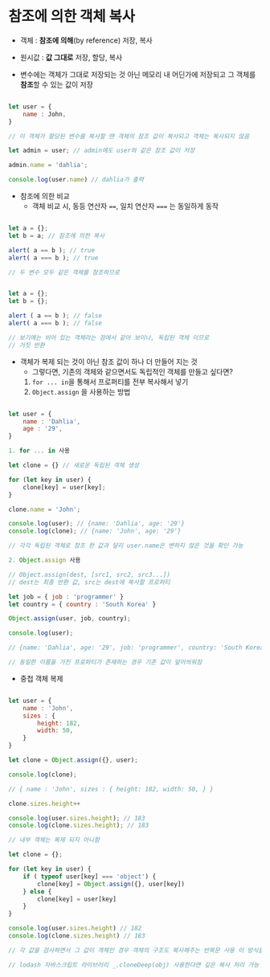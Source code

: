 # 참조에 의한 객체 복사

- 객체 : **참조에 의해**(by reference) 저장, 복사
- 원시값 : **값 그대로** 저장, 할당, 복사

- 변수에는 객체가 그대로 저장되는 것 아닌 메모리 내 어딘가에 저장되고 그 객체를 **참조**할 수 있는 값이 저장

```javascript

let user = {
	name : John,
}

// 이 객체가 할당된 변수를 복사할 땐 객체의 참조 값이 복사되고 객체는 복사되지 않음

let admin = user; // admin에도 user와 같은 참조 값이 저장

admin.name = 'dahlia';

console.log(user.name) // dahlia가 출력

```

- 참조에 의한 비교
	- 객체 비교 시, 동등 연산자 `==`, 일치 연산자 `===` 는 동일하게 동작

```javascript

let a = {};
let b = a; // 참조에 의한 복사

alert( a == b ); // true
alert( a === b ); // true

// 두 변수 모두 같은 객체를 참조하므로

```

```javascript

let a = {};
let b = {};

alert ( a == b ); // false
alert( a === b ); // false

// 보기에는 비어 있는 객체라는 점에서 같아 보이나, 독립된 객체 이므로
// 거짓 반환

```

- 객체가 복제 되는 것이 아닌 참조 값이 하나 더 만들어 지는 것
	- 그렇다면, 기존의 객체와 같으면서도 독립적인 객체를 만들고 싶다면?
	1. `for ... in`을 통해서 프로퍼티를 전부 복사해서 넣기
	2. `Object.assign` 을 사용하는 방법

```javascript

let user = {
	name : 'Dahlia',
	age : '29',
}

1. for ... in 사용

let clone = {} // 새로운 독립된 객체 생성

for (let key in user) {
	clone[key] = user[key];
}

clone.name = 'John';

console.log(user); // {name: 'Dahlia', age: '29'}
console.log(clone); // {name: 'John', age: '29'}

// 각각 독립된 객체로 참조 한 값과 달리 user.name은 변하지 않은 것을 확인 가능

2. Object.assign 사용

// Object.assign(dest, [src1, src2, src3...])
// dest는 최종 반환 값, src는 dest에 복사할 프로퍼티

let job = { job : 'programmer' }
let country = { country : 'South Korea' }

Object.assign(user, job, country);

console.log(user);

// {name: 'Dahlia', age: '29', job: 'programmer', country: 'South Korea'}

// 동일한 이름을 가진 프로퍼티가 존재하는 경우 기존 값이 덮어씌워짐

```

- 중첩 객체 복제
```javascript

let user = {
	name : 'John',
	sizes : {
		height: 182,
		width: 50,
	}
}

let clone = Object.assign({}, user);

console.log(clone); 

// { name : 'John', sizes : { height: 182, width: 50, } }

clone.sizes.height++

console.log(user.sizes.height); // 183
console.log(clone.sizes.height); // 183

// 내부 객체는 복제 되지 아니함

let clone = {};

for (let key in user) {
	if ( typeof user[key] === 'object') {
		clone[key] = Object.assign({}, user[key])
	} else {
		clone[key] = user[key]
	}
}

console.log(user.sizes.height) // 182
console.log(clone.sizes.height) // 183

// 각 값을 검사하면서 그 값이 객체인 경우 객체의 구조도 복사해주는 반복문 사용 이 방식을 깊은 복사라고 함

// lodash 자바스크립트 라이브러리 _.cloneDeep(obj) 사용한다면 깊은 복사 처리 가능

```
<br>
